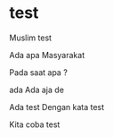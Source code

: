 # test

Muslim test

Ada apa
Masyarakat

Pada saat apa ?







ada
Ada aja de

Ada test
Dengan kata test

Kita coba test
